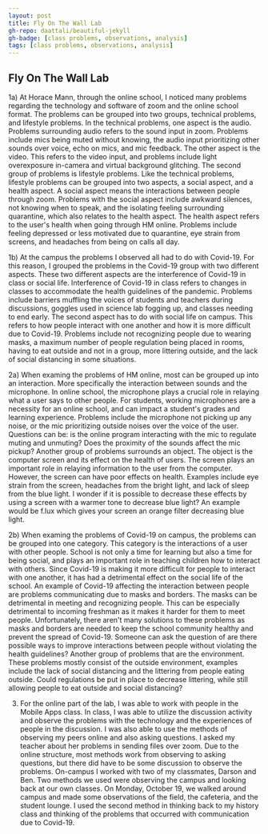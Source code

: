```yaml
---
layout: post
title: Fly On The Wall Lab
gh-repo: daattali/beautiful-jekyll
gh-badge: [class problems, observations, analysis]
tags: [class problems, observations, analysis]
---
```

## Fly On The Wall Lab

1a)  At Horace Mann, through the online school, I noticed many problems regarding the technology and software of zoom and the online school format. The problems can be grouped into two groups, technical problems, and lifestyle problems. In the technical problems, one aspect is the audio. Problems surrounding audio refers to the sound input in zoom. Problems include mics being muted without knowing, the audio input prioritizing other sounds over voice, echo on mics, and mic feedback. The other aspect is the video. This refers to the video input, and problems include light overexposure in-camera and virtual background glitching. The second group of problems is lifestyle problems. Like the technical problems, lifestyle problems can be grouped into two aspects, a social aspect, and a health aspect. A social aspect means the interactions between people through zoom. Problems with the social aspect include awkward silences, not knowing when to speak, and the isolating feeling surrounding quarantine, which also relates to the health aspect. The health aspect refers to the user's health when going through HM online. Problems include feeling depressed or less motivated due to quarantine, eye strain from screens, and headaches from being on calls all day.
    
1b)  At the campus the problems I observed all had to do with Covid-19. For this reason, I grouped the problems in the Covid-19 group with two different aspects. These two different aspects are the interference of Covid-19 in class or social life. Interference of Covid-19 in class refers to changes in classes to accommodate the health guidelines of the pandemic. Problems include barriers muffling the voices of students and teachers during discussions, goggles used in science lab fogging up, and classes needing to end early. The second aspect has to do with social life on campus. This refers to how people interact with one another and how it is more difficult due to Covid-19. Problems include not recognizing people due to wearing masks, a maximum number of people regulation being placed in rooms, having to eat outside and not in a group, more littering outside, and the lack of social distancing in some situations.

2a)  When examing the problems of HM online, most can be grouped up into an interaction. More specifically the interaction between sounds and the microphone. In online school, the microphone plays a crucial role in relaying what a user says to other people. For students, working microphones are a necessity for an online school, and can impact a student's grades and learning experience. Problems include the microphone not picking up any noise, or the mic prioritizing outside noises over the voice of the user. Questions can be: is the online program interacting with the mic to regulate muting and unmuting? Does the proximity of the sounds affect the mic pickup? Another group of problems surrounds an object. The object is the computer screen and its effect on the health of users. The screen plays an important role in relaying information to the user from the computer. However, the screen can have poor effects on health. Examples include eye strain from the screen, headaches from the bright light, and lack of sleep from the blue light. I wonder if it is possible to decrease these effects by using a screen with a warmer tone to decrease blue light? An example would be f.lux which gives your screen an orange filter decreasing blue light.

2b)  When examing the problems of Covid-19 on campus, the problems can be grouped into one category. This category is the interactions of a user with other people. School is not only a time for learning but also a time for being social, and plays an important role in teaching children how to interact with others. Since Covid-19 is making it more difficult for people to interact with one another, it has had a detrimental effect on the social life of the school. An example of Covid-19 affecting the interaction between people are problems communicating due to masks and borders. The masks can be detrimental in meeting and recognizing people. This can be especially detrimental to incoming freshman as it makes it harder for them to meet people. Unfortunately, there aren't many solutions to these problems as masks and borders are needed to keep the school community healthy and prevent the spread of Covid-19. Someone can ask the question of are there possible ways to improve interactions between people without violating the health guidelines? Another group of problems that are the environment. These problems mostly consist of the outside environment, examples include the lack of social distancing and the littering from people eating outside. Could regulations be put in place to decrease littering, while still allowing people to eat outside and social distancing?

3)   For the online part of the lab, I was able to work with people in the Mobile Apps class. In class, I was able to utilize the discussion activity and observe the problems with the technology and the experiences of people in the discussion. I was also able to use the methods of observing my peers online and also asking questions. I asked my teacher about her problems in sending files over zoom. Due to the online structure, most methods work from observing to asking questions, but there did have to be some discussion to observe the problems. On-campus I worked with two of my classmates, Darson and Ben. Two methods we used were observing the campus and looking back at our own classes. On Monday, October 19, we walked around campus and made some observations of the field, the cafeteria, and the student lounge. I used the second method in thinking back to my history class and thinking of the problems that occurred with communication due to Covid-19.
